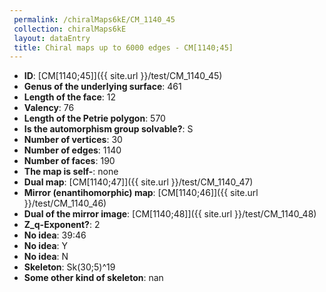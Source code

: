 ```yaml
--- 
 permalink: /chiralMaps6kE/CM_1140_45 
 collection: chiralMaps6kE
 layout: dataEntry
 title: Chiral maps up to 6000 edges - CM[1140;45]
---
```


- **ID**: [CM[1140;45]]({{ site.url }}/test/CM_1140_45)
- **Genus of the underlying surface**: 461
- **Length of the face**: 12
- **Valency**: 76
- **Length of the Petrie polygon**: 570
- **Is the automorphism group solvable?**: S
- **Number of vertices**: 30
- **Number of edges**: 1140
- **Number of faces**: 190
- **The map is self-**: none
- **Dual map**: [CM[1140;47]]({{ site.url }}/test/CM_1140_47)
- **Mirror (enantihomorphic) map**: [CM[1140;46]]({{ site.url }}/test/CM_1140_46)
- **Dual of the mirror image**: [CM[1140;48]]({{ site.url }}/test/CM_1140_48)
- **Z_q-Exponent?**: 2
- **No idea**:  39:46
- **No idea**: Y
- **No idea**: N
- **Skeleton**: Sk(30;5)^19
- **Some other kind of skeleton**: nan
